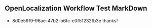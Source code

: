 ## OpenLocalization Workflow Test MarkDown
* 8d0e59f9-96ae-47b2-b6fc-c0f51232fb3e 
thanks!<!--HONumber=Mar16_HO3-->
